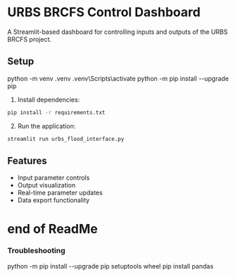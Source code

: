 # URBS BRCFS Control Dashboard

A Streamlit-based dashboard for controlling inputs and outputs of the URBS BRCFS project.

## Setup
python -m venv .venv
.venv\Scripts\activate
python -m pip install --upgrade pip     

1. Install dependencies:
```bash
pip install -r requirements.txt
```

2. Run the application:
```bash
streamlit run urbs_flood_interface.py 

```

## Features
- Input parameter controls
- Output visualization
- Real-time parameter updates
- Data export functionality

# end of ReadMe
### Troubleshooting
python -m pip install --upgrade pip setuptools wheel
pip install pandas
